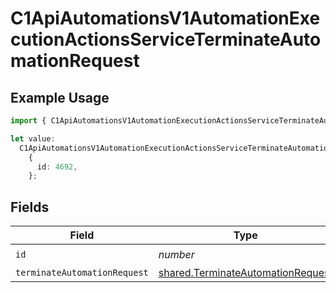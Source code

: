 # C1ApiAutomationsV1AutomationExecutionActionsServiceTerminateAutomationRequest

## Example Usage

```typescript
import { C1ApiAutomationsV1AutomationExecutionActionsServiceTerminateAutomationRequest } from "conductorone-sdk-typescript/sdk/models/operations";

let value:
  C1ApiAutomationsV1AutomationExecutionActionsServiceTerminateAutomationRequest =
    {
      id: 4692,
    };
```

## Fields

| Field                                                                                         | Type                                                                                          | Required                                                                                      | Description                                                                                   |
| --------------------------------------------------------------------------------------------- | --------------------------------------------------------------------------------------------- | --------------------------------------------------------------------------------------------- | --------------------------------------------------------------------------------------------- |
| `id`                                                                                          | *number*                                                                                      | :heavy_check_mark:                                                                            | N/A                                                                                           |
| `terminateAutomationRequest`                                                                  | [shared.TerminateAutomationRequest](../../../sdk/models/shared/terminateautomationrequest.md) | :heavy_minus_sign:                                                                            | N/A                                                                                           |